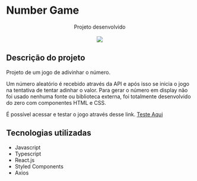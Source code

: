 <h1>Number Game</h1>

<div align="center">
  <div>Projeto desenvolvido</div>
  </br>
  <img src="http://img.shields.io/static/v1?label=STATUS&message=TESTES%20&color=GREEN&style=for-the-badge"/>
</div>

<h2>
  Descrição do projeto
</h2>
<p>
  Projeto de um jogo de adivinhar o número. 
  
  Um número aleatório é recebido através da API e após isso se inicia o jogo na tentativa de tentar adinhar o valor. 
  Para gerar o número em display não foi usado nenhuma fonte ou biblioteca externa, foi totalmente desenvolvido do zero com componentes HTML e CSS. 
  
  
  É possível acessar e testar o jogo através desse link.
  <a href="https://gabriel-fr.github.io/number_game/" target="_blank"> Teste Aqui </a>
</p>

## Tecnologias utilizadas

- Javascript
- Typescript
- React.js
- Styled Components
- Axios
